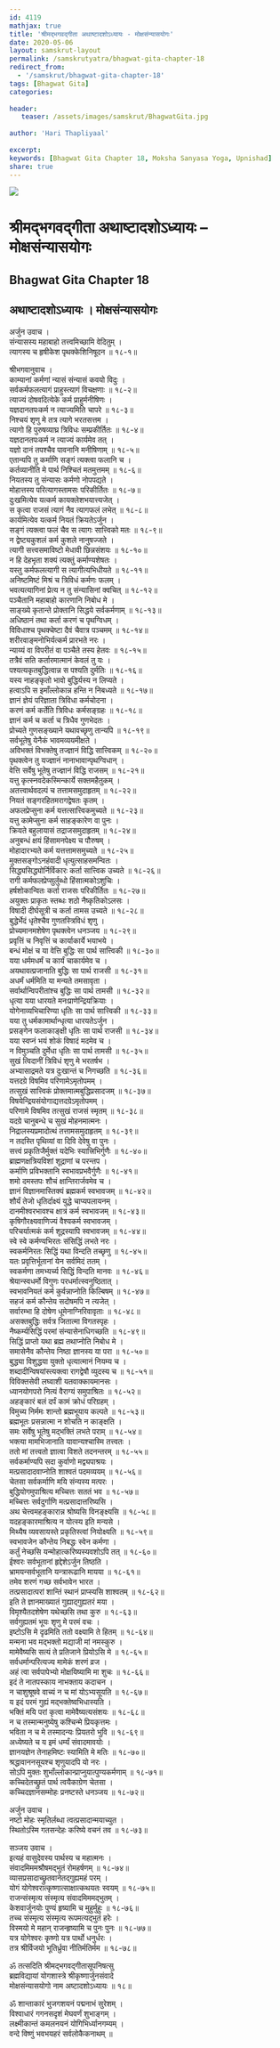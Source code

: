 ```yaml
---    
id: 4119    
mathjax: true    
title: 'श्रीमद्भगवद्गीता अथाष्टादशोऽध्यायः - मोक्षसंन्यासयोगः'    
date: 2020-05-06    
layout: samskrut-layout 
permalink: /samskrutyatra/bhagwat-gita-chapter-18
redirect_from: 
  - '/samskrut/bhagwat-gita-chapter-18'
tags: [Bhagwat Gita]    
categories:    
    
header:    
   teaser: /assets/images/samskrut/BhagwatGita.jpg    
    
author: 'Hari Thapliyaal'    
    
excerpt:    
keywords: [Bhagwat Gita Chapter 18, Moksha Sanyasa Yoga, Upnishad]       
share: true    
---    
```

    
![](/assets/images/samskrut/BhagwatGita.jpg)    
    
# श्रीमद्भगवद्गीता अथाष्टादशोऽध्यायः – मोक्षसंन्यासयोगः   
 
## Bhagwat Gita Chapter 18    
    
## अथाष्टादशोऽध्यायः ।    मोक्षसंन्यासयोगः    
    
अर्जुन उवाच ।    
संन्यासस्य महाबाहो तत्त्वमिच्छामि वेदितुम् ।    
त्यागस्य च हृषीकेश पृथक्केशिनिषूदन ॥ १८-१॥    
    
श्रीभगवानुवाच ।    
काम्यानां कर्मणां न्यासं संन्यासं कवयो विदुः ।    
सर्वकर्मफलत्यागं प्राहुस्त्यागं विचक्षणाः ॥ १८-२॥    
त्याज्यं दोषवदित्येके कर्म प्राहुर्मनीषिणः ।    
यज्ञदानतपःकर्म न त्याज्यमिति चापरे ॥ १८-३॥    
निश्चयं शृणु मे तत्र त्यागे भरतसत्तम ।    
त्यागो हि पुरुषव्याघ्र त्रिविधः सम्प्रकीर्तितः ॥ १८-४॥    
यज्ञदानतपःकर्म न त्याज्यं कार्यमेव तत् ।    
यज्ञो दानं तपश्चैव पावनानि मनीषिणाम् ॥ १८-५॥    
एतान्यपि तु कर्माणि सङ्गं त्यक्त्वा फलानि च ।    
कर्तव्यानीति मे पार्थ निश्चितं मतमुत्तमम् ॥ १८-६॥    
नियतस्य तु संन्यासः कर्मणो नोपपद्यते ।    
मोहात्तस्य परित्यागस्तामसः परिकीर्तितः ॥ १८-७॥    
दुःखमित्येव यत्कर्म कायक्लेशभयात्त्यजेत् ।    
स कृत्वा राजसं त्यागं नैव त्यागफलं लभेत् ॥ १८-८॥    
कार्यमित्येव यत्कर्म नियतं क्रियतेऽर्जुन ।    
सङ्गं त्यक्त्वा फलं चैव स त्यागः सात्त्विको मतः ॥ १८-९॥    
न द्वेष्ट्यकुशलं कर्म कुशले नानुषज्जते ।    
त्यागी सत्त्वसमाविष्टो मेधावी छिन्नसंशयः ॥ १८-१०॥    
न हि देहभृता शक्यं त्यक्तुं कर्माण्यशेषतः ।    
यस्तु कर्मफलत्यागी स त्यागीत्यभिधीयते ॥ १८-११॥    
अनिष्टमिष्टं मिश्रं च त्रिविधं कर्मणः फलम् ।    
भवत्यत्यागिनां प्रेत्य न तु संन्यासिनां क्वचित् ॥ १८-१२॥    
पञ्चैतानि महाबाहो कारणानि निबोध मे ।    
साङ्ख्ये कृतान्ते प्रोक्तानि सिद्धये सर्वकर्मणाम् ॥ १८-१३॥    
अधिष्ठानं तथा कर्ता करणं च पृथग्विधम् ।    
विविधाश्च पृथक्चेष्टा दैवं चैवात्र पञ्चमम् ॥ १८-१४॥    
शरीरवाङ्मनोभिर्यत्कर्म प्रारभते नरः ।    
न्याय्यं वा विपरीतं वा पञ्चैते तस्य हेतवः ॥ १८-१५॥    
तत्रैवं सति कर्तारमात्मानं केवलं तु यः ।    
पश्यत्यकृतबुद्धित्वान्न स पश्यति दुर्मतिः ॥ १८-१६॥    
यस्य नाहङ्कृतो भावो बुद्धिर्यस्य न लिप्यते ।    
हत्वाऽपि स इमाँल्लोकान्न हन्ति न निबध्यते ॥ १८-१७॥    
ज्ञानं ज्ञेयं परिज्ञाता त्रिविधा कर्मचोदना ।    
करणं कर्म कर्तेति त्रिविधः कर्मसङ्ग्रहः ॥ १८-१८॥    
ज्ञानं कर्म च कर्ता च त्रिधैव गुणभेदतः ।    
प्रोच्यते गुणसङ्ख्याने यथावच्छृणु तान्यपि ॥ १८-१९॥    
सर्वभूतेषु येनैकं भावमव्ययमीक्षते ।    
अविभक्तं विभक्तेषु तज्ज्ञानं विद्धि सात्त्विकम् ॥ १८-२०॥    
पृथक्त्वेन तु यज्ज्ञानं नानाभावान्पृथग्विधान् ।    
वेत्ति सर्वेषु भूतेषु तज्ज्ञानं विद्धि राजसम् ॥ १८-२१॥    
यत्तु कृत्स्नवदेकस्मिन्कार्ये सक्तमहैतुकम् ।    
अतत्त्वार्थवदल्पं च तत्तामसमुदाहृतम् ॥ १८-२२॥    
नियतं सङ्गरहितमरागद्वेषतः कृतम् ।    
अफलप्रेप्सुना कर्म यत्तत्सात्त्विकमुच्यते ॥ १८-२३॥    
यत्तु कामेप्सुना कर्म साहङ्कारेण वा पुनः ।    
क्रियते बहुलायासं तद्राजसमुदाहृतम् ॥ १८-२४॥    
अनुबन्धं क्षयं हिंसामनपेक्ष्य च पौरुषम् ।    
मोहादारभ्यते कर्म यत्तत्तामसमुच्यते ॥ १८-२५॥    
मुक्तसङ्गोऽनहंवादी धृत्युत्साहसमन्वितः ।    
सिद्ध्यसिद्ध्योर्निर्विकारः कर्ता सात्त्विक उच्यते ॥ १८-२६॥    
रागी कर्मफलप्रेप्सुर्लुब्धो हिंसात्मकोऽशुचिः ।    
हर्षशोकान्वितः कर्ता राजसः परिकीर्तितः ॥ १८-२७॥    
अयुक्तः प्राकृतः स्तब्धः शठो नैष्कृतिकोऽलसः ।    
विषादी दीर्घसूत्री च कर्ता तामस उच्यते ॥ १८-२८॥    
बुद्धेर्भेदं धृतेश्चैव गुणतस्त्रिविधं शृणु ।    
प्रोच्यमानमशेषेण पृथक्त्वेन धनञ्जय ॥ १८-२९॥    
प्रवृत्तिं च निवृत्तिं च कार्याकार्ये भयाभये ।    
बन्धं मोक्षं च या वेत्ति बुद्धिः सा पार्थ सात्त्विकी ॥ १८-३०॥    
यया धर्ममधर्मं च कार्यं चाकार्यमेव च ।    
अयथावत्प्रजानाति बुद्धिः सा पार्थ राजसी ॥ १८-३१॥    
अधर्मं धर्ममिति या मन्यते तमसावृता ।    
सर्वार्थान्विपरीतांश्च बुद्धिः सा पार्थ तामसी ॥ १८-३२॥    
धृत्या यया धारयते मनःप्राणेन्द्रियक्रियाः ।    
योगेनाव्यभिचारिण्या धृतिः सा पार्थ सात्त्विकी ॥ १८-३३॥    
यया तु धर्मकामार्थान्धृत्या धारयतेऽर्जुन ।    
प्रसङ्गेन फलाकाङ्क्षी धृतिः सा पार्थ राजसी ॥ १८-३४॥    
यया स्वप्नं भयं शोकं विषादं मदमेव च ।    
न विमुञ्चति दुर्मेधा धृतिः सा पार्थ तामसी ॥ १८-३५॥    
सुखं त्विदानीं त्रिविधं शृणु मे भरतर्षभ ।    
अभ्यासाद्रमते यत्र दुःखान्तं च निगच्छति ॥ १८-३६॥    
यत्तदग्रे विषमिव परिणामेऽमृतोपमम् ।    
तत्सुखं सात्त्विकं प्रोक्तमात्मबुद्धिप्रसादजम् ॥ १८-३७॥    
विषयेन्द्रियसंयोगाद्यत्तदग्रेऽमृतोपमम् ।    
परिणामे विषमिव तत्सुखं राजसं स्मृतम् ॥ १८-३८॥    
यदग्रे चानुबन्धे च सुखं मोहनमात्मनः ।    
निद्रालस्यप्रमादोत्थं तत्तामसमुदाहृतम् ॥ १८-३९॥    
न तदस्ति पृथिव्यां वा दिवि देवेषु वा पुनः ।    
सत्त्वं प्रकृतिजैर्मुक्तं यदेभिः स्यात्त्रिभिर्गुणैः ॥ १८-४०॥    
ब्राह्मणक्षत्रियविशां शूद्राणां च परन्तप ।    
कर्माणि प्रविभक्तानि स्वभावप्रभवैर्गुणैः ॥ १८-४१॥    
शमो दमस्तपः शौचं क्षान्तिरार्जवमेव च ।    
ज्ञानं विज्ञानमास्तिक्यं ब्रह्मकर्म स्वभावजम् ॥ १८-४२॥    
शौर्यं तेजो धृतिर्दाक्ष्यं युद्धे चाप्यपलायनम् ।    
दानमीश्वरभावश्च क्षात्रं कर्म स्वभावजम् ॥ १८-४३॥    
कृषिगौरक्ष्यवाणिज्यं वैश्यकर्म स्वभावजम् ।    
परिचर्यात्मकं कर्म शूद्रस्यापि स्वभावजम् ॥ १८-४४॥    
स्वे स्वे कर्मण्यभिरतः संसिद्धिं लभते नरः ।    
स्वकर्मनिरतः सिद्धिं यथा विन्दति तच्छृणु ॥ १८-४५॥    
यतः प्रवृत्तिर्भूतानां येन सर्वमिदं ततम् ।    
स्वकर्मणा तमभ्यर्च्य सिद्धिं विन्दति मानवः ॥ १८-४६॥    
श्रेयान्स्वधर्मो विगुणः परधर्मात्स्वनुष्ठितात् ।    
स्वभावनियतं कर्म कुर्वन्नाप्नोति किल्बिषम् ॥ १८-४७॥    
सहजं कर्म कौन्तेय सदोषमपि न त्यजेत् ।    
सर्वारम्भा हि दोषेण धूमेनाग्निरिवावृताः ॥ १८-४८॥    
असक्तबुद्धिः सर्वत्र जितात्मा विगतस्पृहः ।    
नैष्कर्म्यसिद्धिं परमां संन्यासेनाधिगच्छति ॥ १८-४९॥    
सिद्धिं प्राप्तो यथा ब्रह्म तथाप्नोति निबोध मे ।    
समासेनैव कौन्तेय निष्ठा ज्ञानस्य या परा ॥ १८-५०॥    
बुद्ध्या विशुद्धया युक्तो धृत्यात्मानं नियम्य च ।    
शब्दादीन्विषयांस्त्यक्त्वा रागद्वेषौ व्युदस्य च ॥ १८-५१॥    
विविक्तसेवी लघ्वाशी यतवाक्कायमानसः ।    
ध्यानयोगपरो नित्यं वैराग्यं समुपाश्रितः ॥ १८-५२॥    
अहङ्कारं बलं दर्पं कामं क्रोधं परिग्रहम् ।    
विमुच्य निर्ममः शान्तो ब्रह्मभूयाय कल्पते ॥ १८-५३॥    
ब्रह्मभूतः प्रसन्नात्मा न शोचति न काङ्क्षति ।    
समः सर्वेषु भूतेषु मद्भक्तिं लभते पराम् ॥ १८-५४॥    
भक्त्या मामभिजानाति यावान्यश्चास्मि तत्त्वतः ।    
ततो मां तत्त्वतो ज्ञात्वा विशते तदनन्तरम् ॥ १८-५५॥    
सर्वकर्माण्यपि सदा कुर्वाणो मद्व्यपाश्रयः ।    
मत्प्रसादादवाप्नोति शाश्वतं पदमव्ययम् ॥ १८-५६॥    
चेतसा सर्वकर्माणि मयि संन्यस्य मत्परः ।    
बुद्धियोगमुपाश्रित्य मच्चित्तः सततं भव ॥ १८-५७॥    
मच्चित्तः सर्वदुर्गाणि मत्प्रसादात्तरिष्यसि ।    
अथ चेत्त्वमहङ्कारान्न श्रोष्यसि विनङ्क्ष्यसि ॥ १८-५८॥    
यदहङ्कारमाश्रित्य न योत्स्य इति मन्यसे ।    
मिथ्यैष व्यवसायस्ते प्रकृतिस्त्वां नियोक्ष्यति ॥ १८-५९॥    
स्वभावजेन कौन्तेय निबद्धः स्वेन कर्मणा ।    
कर्तुं नेच्छसि यन्मोहात्करिष्यस्यवशोऽपि तत् ॥ १८-६०॥    
ईश्वरः सर्वभूतानां हृद्देशेऽर्जुन तिष्ठति ।    
भ्रामयन्सर्वभूतानि यन्त्रारूढानि मायया ॥ १८-६१॥    
तमेव शरणं गच्छ सर्वभावेन भारत ।    
तत्प्रसादात्परां शान्तिं स्थानं प्राप्स्यसि शाश्वतम् ॥ १८-६२॥    
इति ते ज्ञानमाख्यातं गुह्याद्गुह्यतरं मया ।    
विमृश्यैतदशेषेण यथेच्छसि तथा कुरु ॥ १८-६३॥    
सर्वगुह्यतमं भूयः शृणु मे परमं वचः ।    
इष्टोऽसि मे दृढमिति ततो वक्ष्यामि ते हितम् ॥ १८-६४॥    
मन्मना भव मद्भक्तो मद्याजी मां नमस्कुरु ।    
मामेवैष्यसि सत्यं ते प्रतिजाने प्रियोऽसि मे ॥ १८-६५॥    
सर्वधर्मान्परित्यज्य मामेकं शरणं व्रज ।    
अहं त्वा सर्वपापेभ्यो मोक्षयिष्यामि मा शुचः ॥ १८-६६॥    
इदं ते नातपस्काय नाभक्ताय कदाचन ।    
न चाशुश्रूषवे वाच्यं न च मां योऽभ्यसूयति ॥ १८-६७॥    
य इदं परमं गुह्यं मद्भक्तेष्वभिधास्यति ।    
भक्तिं मयि परां कृत्वा मामेवैष्यत्यसंशयः ॥ १८-६८॥    
न च तस्मान्मनुष्येषु कश्चिन्मे प्रियकृत्तमः ।    
भविता न च मे तस्मादन्यः प्रियतरो भुवि ॥ १८-६९॥    
अध्येष्यते च य इमं धर्म्यं संवादमावयोः ।    
ज्ञानयज्ञेन तेनाहमिष्टः स्यामिति मे मतिः ॥ १८-७०॥    
श्रद्धावाननसूयश्च शृणुयादपि यो नरः ।    
सोऽपि मुक्तः शुभाँल्लोकान्प्राप्नुयात्पुण्यकर्मणाम् ॥ १८-७१॥    
कच्चिदेतच्छ्रुतं पार्थ त्वयैकाग्रेण चेतसा ।    
कच्चिदज्ञानसम्मोहः प्रनष्टस्ते धनञ्जय ॥ १८-७२॥    
    
अर्जुन उवाच ।    
नष्टो मोहः स्मृतिर्लब्धा त्वत्प्रसादान्मयाच्युत ।    
स्थितोऽस्मि गतसन्देहः करिष्ये वचनं तव ॥ १८-७३॥    
    
सञ्जय उवाच ।    
इत्यहं वासुदेवस्य पार्थस्य च महात्मनः ।    
संवादमिममश्रौषमद्भुतं रोमहर्षणम् ॥ १८-७४॥    
व्यासप्रसादाच्छ्रुतवानेतद्गुह्यमहं परम् ।    
योगं योगेश्वरात्कृष्णात्साक्षात्कथयतः स्वयम् ॥ १८-७५॥    
राजन्संस्मृत्य संस्मृत्य संवादमिममद्भुतम् ।    
केशवार्जुनयोः पुण्यं हृष्यामि च मुहुर्मुहुः ॥ १८-७६॥    
तच्च संस्मृत्य संस्मृत्य रूपमत्यद्भुतं हरेः ।    
विस्मयो मे महान् राजन्हृष्यामि च पुनः पुनः ॥ १८-७७॥    
यत्र योगेश्वरः कृष्णो यत्र पार्थो धनुर्धरः ।    
तत्र श्रीर्विजयो भूतिर्ध्रुवा नीतिर्मतिर्मम ॥ १८-७८॥    
    
ॐ तत्सदिति श्रीमद्भगवद्गीतासूपनिषत्सु    
ब्रह्मविद्यायां योगशास्त्रे श्रीकृष्णार्जुनसंवादे    
मोक्षसंन्यासयोगो नाम अष्टादशोऽध्यायः ॥ १८॥    
    
ॐ शान्ताकारं भुजगशयनं पद्मनाभं सुरेशम् ।    
विश्वाधारं गगनसदृशं मेघवर्णं शुभाङ्गम् ।    
लक्ष्मीकान्तं कमलनयनं योगिभिर्ध्यानगम्यम् ।    
वन्दे विष्णुं भवभयहरं सर्वलोकैकनाथम् ॥    
    
